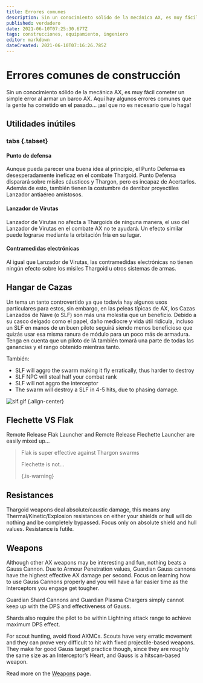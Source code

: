 ```yaml
---
title: Errores comunes
description: Sin un conocimiento sólido de la mecánica AX, es muy fácil cometer un simple error al armar un barco AX.
published: verdadero
date: 2021-06-10T07:25:30.677Z
tags: construcciones, equipamiento, ingeniero
editor: markdown
dateCreated: 2021-06-10T07:16:26.785Z
---
```


# Errores comunes de construcción
Sin un conocimiento sólido de la mecánica AX, es muy fácil cometer un simple error al armar un barco AX. Aquí hay algunos errores comunes que la gente ha cometido en el pasado... ¡así que no es necesario que lo haga!

## Utilidades inútiles
### tabs {.tabset}
#### Punto de defensa
Aunque pueda parecer una buena idea al principio, el Punto Defensa es desesperadamente ineficaz en el combate Thargoid. Punto Defensa disparará sobre misiles cáusticos y Thargon, pero es incapaz de Acertarlos. Además de esto, también tienen la costumbre de derribar proyectiles Lanzador antiaéreo amistosos.

#### Lanzador de Virutas
Lanzador de Virutas no afecta a Thargoids de ninguna manera, el uso del Lanzador de Virutas en el combate AX no te ayudará. Un efecto similar puede lograrse mediante la orbitación fría en su lugar.

#### Contramedidas electrónicas
Al igual que Lanzador de Virutas, las contramedidas electrónicas no tienen ningún efecto sobre los misiles Thargoid u otros sistemas de armas.

## Hangar de Cazas
Un tema un tanto controvertido ya que todavía hay algunos usos particulares para estos, sin embargo, en las peleas típicas de AX, los Cazas Lanzados de Nave (o SLF) son más una molestia que un beneficio. Debido a su casco delgado como el papel, daño mediocre y vida útil ridícula, incluso un SLF en manos de un buen piloto seguirá siendo menos beneficioso que quizás usar esa misma ranura de módulo para un poco más de armadura. Tenga en cuenta que un piloto de IA también tomará una parte de todas las ganancias y el rango obtenido mientras tanto.

También:
- SLF will aggro the swarm making it fly erratically, thus harder to destroy
- SLF NPC will steal half your combat rank
- SLF will not aggro the interceptor
- The swarm will destroy a SLF in 4-5 hits, due to phasing damage.

![slf.gif](/img/slf.gif) {.align-center}

## Flechette VS Flak
Remote Release Flak Launcher and Remote Release Flechette Launcher are easily mixed up…

> Flak is super effective against Thargon swarms
> 
> Flechette is not… 
> 
> {.is-warning}


## Resistances
Thargoid weapons deal absolute/caustic damage, this means any Thermal/Kinetic/Explosion resistances on either your shields or hull will do nothing and be completely bypassed. Focus only on absolute shield and hull values. Resistance is futile.

## Weapons
Although other AX weapons may be interesting and fun, nothing beats a Gauss Cannon. Due to Armour Penetration values, Guardian Gauss cannons have the highest effective AX damage per second. Focus on learning how to use Gauss Cannons properly and you will have a far easier time as the Interceptors you engage get tougher.

Guardian Shard Cannons and Guardian Plasma Chargers simply cannot keep up with the DPS and effectiveness of Gauss.

Shards also require the pilot to be within Lightning attack range to achieve maximum DPS effect.

For scout hunting, avoid fixed AXMCs. Scouts have very erratic movement and they can prove very difficult to hit with fixed projectile-based weapons. They make for good Gauss target practice though, since they are roughly the same size as an Interceptor’s Heart, and Gauss is a hitscan-based weapon.

Read more on the [Weapons](/en/weapons) page.